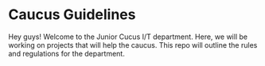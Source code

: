 # Caucus Guidelines

Hey guys! Welcome to the Junior Cucus I/T department. Here, we will be working on projects that will help the caucus. This repo will outline the rules and regulations for the department.
